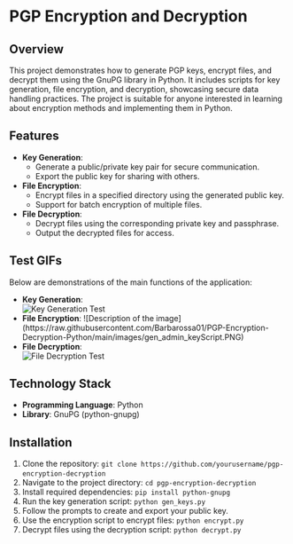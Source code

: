 <h1>PGP Encryption and Decryption</h1>

<h2>Overview</h2>
<p>This project demonstrates how to generate PGP keys, encrypt files, and decrypt them using the GnuPG library in Python. It includes scripts for key generation, file encryption, and decryption, showcasing secure data handling practices. The project is suitable for anyone interested in learning about encryption methods and implementing them in Python.</p>

<h2>Features</h2>
<ul>
  <li><strong>Key Generation</strong>:  
    <ul>
      <li>Generate a public/private key pair for secure communication.</li>
      <li>Export the public key for sharing with others.</li>
    </ul>
  </li>

  <li><strong>File Encryption</strong>:
    <ul>
      <li>Encrypt files in a specified directory using the generated public key.</li>
      <li>Support for batch encryption of multiple files.</li>
    </ul>
  </li>

  <li><strong>File Decryption</strong>:
    <ul>
      <li>Decrypt files using the corresponding private key and passphrase.</li>
      <li>Output the decrypted files for access.</li>
    </ul>
  </li>
</ul>

<h2>Test GIFs</h2>
<p>Below are demonstrations of the main functions of the application:</p>

<ul>
  <li><strong>Key Generation</strong>:
    <br><img src="link_to_your_key_generation_gif" alt="Key Generation Test">
  </li>

  <li><strong>File Encryption</strong>:
![Description of the image](https://raw.githubusercontent.com/Barbarossa01/PGP-Encryption-Decryption-Python/main/images/gen_admin_keyScript.PNG)
  </li>

  <li><strong>File Decryption</strong>:
    <br><img src="link_to_your_file_decryption_gif" alt="File Decryption Test">
  </li>
</ul>

<h2>Technology Stack</h2>
<ul>
  <li><strong>Programming Language</strong>: Python</li>
  <li><strong>Library</strong>: GnuPG (python-gnupg)</li>
</ul>

<h2>Installation</h2>
<ol>
  <li>Clone the repository: <code>git clone https://github.com/yourusername/pgp-encryption-decryption</code></li>
  <li>Navigate to the project directory: <code>cd pgp-encryption-decryption</code></li>
  <li>Install required dependencies: <code>pip install python-gnupg</code></li>
  <li>Run the key generation script: <code>python gen_keys.py</code></li>
  <li>Follow the prompts to create and export your public key.</li>
  <li>Use the encryption script to encrypt files: <code>python encrypt.py</code></li>
  <li>Decrypt files using the decryption script: <code>python decrypt.py</code></li></li>
</ol>

